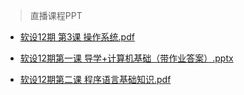 > 直播课程PPT

- [软设12期 第3课 操作系统.pdf](https://2022tiger.oss-cn-beijing.aliyuncs.com/%E8%BD%AF%E8%80%83/PPT/%E7%9B%B4%E6%92%AD/%E8%BD%AF%E8%AE%BE12%E6%9C%9F%20%E7%AC%AC3%E8%AF%BE%20%E6%93%8D%E4%BD%9C%E7%B3%BB%E7%BB%9F.pdf)

- [软设12期第一课 导学+计算机基础（带作业答案）.pptx](https://2022tiger.oss-cn-beijing.aliyuncs.com/%E8%BD%AF%E8%80%83/PPT/%E7%9B%B4%E6%92%AD/%E8%BD%AF%E8%AE%BE12%E6%9C%9F%E7%AC%AC%E4%B8%80%E8%AF%BE%20%E5%AF%BC%E5%AD%A6%2B%E8%AE%A1%E7%AE%97%E6%9C%BA%E5%9F%BA%E7%A1%80%EF%BC%88%E5%B8%A6%E4%BD%9C%E4%B8%9A%E7%AD%94%E6%A1%88%EF%BC%89.pptx)

- [软设12期第二课 程序语言基础知识.pdf](https://2022tiger.oss-cn-beijing.aliyuncs.com/%E8%BD%AF%E8%80%83/PPT/%E7%9B%B4%E6%92%AD/%E8%BD%AF%E8%AE%BE12%E6%9C%9F%E7%AC%AC%E4%BA%8C%E8%AF%BE%20%E7%A8%8B%E5%BA%8F%E8%AF%AD%E8%A8%80%E5%9F%BA%E7%A1%80%E7%9F%A5%E8%AF%86.pdf)